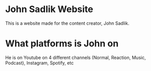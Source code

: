 # John Sadlik Website
This is a website made for the content creator, John Sadlik.

# What platforms is John on
He is on Youtube on 4 different channels (Normal, Reaction, Music, Podcast), Instagram, Spotify, etc
